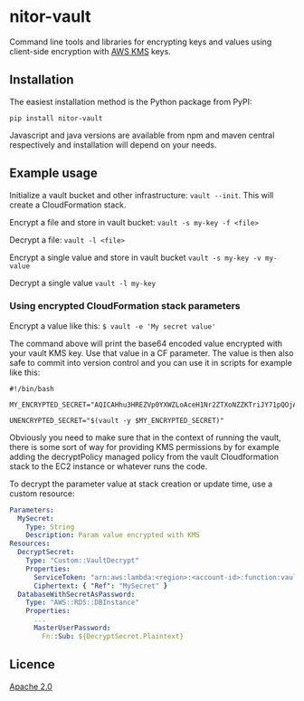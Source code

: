 # nitor-vault

Command line tools and libraries for encrypting keys and values using client-side encryption with [AWS KMS](https://aws.amazon.com/kms/) keys.

## Installation

The easiest installation method is the Python package from PyPI:

```shell
pip install nitor-vault
```

Javascript and java versions are available from npm and maven central respectively and installation will depend on your needs.

## Example usage

Initialize a vault bucket and other infrastructure: `vault --init`.
This will create a CloudFormation stack.

Encrypt a file and store in vault bucket: `vault -s my-key -f <file>`

Decrypt a file: `vault -l <file>`

Encrypt a single value and store in vault bucket `vault -s my-key -v my-value`

Decrypt a single value `vault -l my-key`

### Using encrypted CloudFormation stack parameters

Encrypt a value like this: `$ vault -e 'My secret value'`

The command above will print the base64 encoded value encrypted with your vault KMS key.
Use that value in a CF parameter.
The value is then also safe to commit into version control and you can use it in scripts for example like this:

```shell
#!/bin/bash

MY_ENCRYPTED_SECRET="AQICAHhu3HREZVp0YXWZLoAceH1Nr2ZTXoNZZKTriJY71pQOjAHKtG5uYCdJOKYy9dhMEX03AAAAbTBrBgkqhkiG9w0BBwagXjBcAgEAMFcGCSqGSIb3DQEHATAeBglghkgBZQMEAS4wEQQMYy/tKGJFDQP6f9m1AgEQgCq1E1q8I+btMUdwRK8wYFNyE/5ntICNM96VPDnYbeTgcHzLoCx+HM1cGvc"

UNENCRYPTED_SECRET="$(vault -y $MY_ENCRYPTED_SECRET)"
```

Obviously you need to make sure that in the context of running the vault,
there is some sort of way for providing KMS permissions by for example adding the decryptPolicy managed policy
from the vault Cloudformation stack to the EC2 instance or whatever runs the code.

To decrypt the parameter value at stack creation or update time, use a custom resource:

```yaml
Parameters:
  MySecret:
    Type: String
    Description: Param value encrypted with KMS
Resources:
  DecryptSecret:
    Type: "Custom::VaultDecrypt"
    Properties:
      ServiceToken: "arn:aws:lambda:<region>:<account-id>:function:vault-decrypter"
      Ciphertext: { "Ref": "MySecret" }
  DatabaseWithSecretAsPassword:
    Type: "AWS::RDS::DBInstance"
    Properties:
      ...
      MasterUserPassword:
        Fn::Sub: ${DecryptSecret.Plaintext}
```

## Licence

[Apache 2.0](https://www.apache.org/licenses/LICENSE-2.0)
